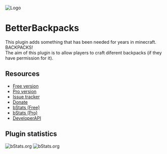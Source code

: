 ![Logo](https://i.imgur.com/kk5ppIh.png)

# BetterBackpacks
This plugin adds something that has been needed for years in minecraft. BACKPACKS!\
The aim of this plugin is to allow players to craft diferent backpacks (if they have permission for it).

## Resources
- [Free version](https://www.spigotmc.org/resources/X/)
- [Pro version](https://www.spigotmc.org/resources/83380/)
- [Issue tracker](https://github.com/AlonsoAliaga/BetterBackpacks/issues)
- [Donate](https://paypal.me/AlonsoAliaga)
- [bStats (Free)](https://bstats.org/plugin/bukkit/BetterBackpacks/8526)
- [bStats (Pro)](https://bstats.org/plugin/bukkit/BetterBackpacksPro/12376)
- [DeveloperAPI](https://github.com/AlonsoAliaga/BetterBackpacks/wiki/BetterBackpacksAPI)

## Plugin statistics
![bStats.org](https://bstats.org/signatures/bukkit/BetterBackpacks.svg)
![bStats.org](https://bstats.org/signatures/bukkit/BetterBackpacksPro.svg)
